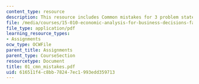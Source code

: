 ```yaml
---
content_type: resource
description: This resource includes Common mistakes for 3 problem statements.
file: /media/courses/15-010-economic-analysis-for-business-decisions-fall-2004/616511f4c8bb78247ec1993edd359713_01_cmn_mistakes.pdf
file_type: application/pdf
learning_resource_types:
- Assignments
ocw_type: OCWFile
parent_title: Assignments
parent_type: CourseSection
resourcetype: Document
title: 01_cmn_mistakes.pdf
uid: 616511f4-c8bb-7824-7ec1-993edd359713
---
```

